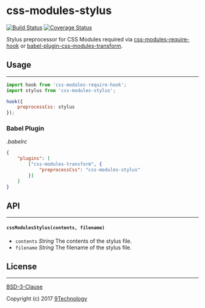 # css-modules-stylus

[![Build Status](https://travis-ci.org/9technology/css-modules-stylus.svg?branch=master)](https://travis-ci.org/9technology/css-modules-stylus) [![Coverage Status](https://coveralls.io/repos/github/9technology/css-modules-stylus/badge.svg?branch=master)](https://coveralls.io/github/9technology/css-modules-stylus?branch=master)

Stylus preprocessor for CSS Modules required via [css-modules-require-hook](https://github.com/css-modules/css-modules-require-hook) or [babel-plugin-css-modules-transform](https://github.com/michalkvasnicak/babel-plugin-css-modules-transform).

## Usage
---

```js
import hook from 'css-modules-require-hook';
import stylus from 'css-modules-stylus';

hook({
    preprocessCss: stylus
});
```

### Babel Plugin

_.babelrc_

```json
{
    "plugins": [
        ["css-modules-transform", {
            "preprocessCss": "css-modules-stylus"
        }]
    ]
}
```

## API
---

#### `cssModulesStylus(contents, filename)`
- `contents` _String_ The contents of the stylus file.
- `filename` _String_ The filename of the stylus file.

## License
---

[BSD-3-Clause](LICENSE)

Copyright (c) 2017 [9Technology](https://github.com/9technology)
